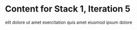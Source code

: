 # Content for Stack 1, Iteration 5
elit dolore ut amet exercitation quis amet eiusmod ipsum dolore 
